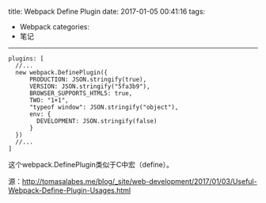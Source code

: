 title: Webpack Define Plugin
date: 2017-01-05 00:41:16
tags:
- Webpack
categories:
- 笔记
---

```
plugins: [
  //...
  new webpack.DefinePlugin({
      PRODUCTION: JSON.stringify(true),
      VERSION: JSON.stringify("5fa3b9"),
      BROWSER_SUPPORTS_HTML5: true,
      TWO: "1+1",
      "typeof window": JSON.stringify("object"),
      env: {
        DEVELOPMENT: JSON.stringify(false)
      }
  })
  //...
]
```

这个webpack.DefinePlugin类似于C中宏（define）。 

源：http://tomasalabes.me/blog/_site/web-development/2017/01/03/Useful-Webpack-Define-Plugin-Usages.html
